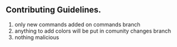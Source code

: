 ## Contributing Guidelines.

1. only new commands added on commands branch
2. anything to add colors will be put in comunity changes branch
3. nothing malicious
